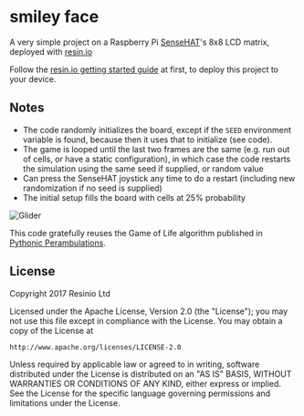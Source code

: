 # smiley face

A very simple project
on a Raspberry Pi [SenseHAT](https://www.raspberrypi.org/products/sense-hat/)'s
8x8 LCD matrix, deployed with [resin.io](https://resin.io)

Follow the [resin.io getting started guide](https://docs.resin.io/raspberrypi3/python/getting-started/) at first,
to deploy this project to your device.

## Notes

* The code randomly initializes the board, except if the `SEED` environment variable
  is found, because then it uses that to initialize (see code).
* The game is looped until the last two frames are the same (e.g. run out of cells,
  or have a static configuration), in which case the code restarts the simulation
  using the same seed if supplied, or random value
* Can press the SenseHAT joystick any time to do a restart (including new
  randomization if no seed is supplied)
* The initial setup fills the board with cells at 25% probability

![Glider](img/senseoflife.jpg)

This code gratefully reuses the Game of Life algorithm published in
[Pythonic Perambulations](https://jakevdp.github.io/blog/2013/08/07/conways-game-of-life/).

## License

Copyright 2017 Resinio Ltd

Licensed under the Apache License, Version 2.0 (the "License");
you may not use this file except in compliance with the License.
You may obtain a copy of the License at

    http://www.apache.org/licenses/LICENSE-2.0

Unless required by applicable law or agreed to in writing, software
distributed under the License is distributed on an "AS IS" BASIS,
WITHOUT WARRANTIES OR CONDITIONS OF ANY KIND, either express or implied.
See the License for the specific language governing permissions and
limitations under the License.
